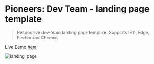# Pioneers: Dev Team - landing page template

> Responsive dev-team landing page template.
Supports IE11, Edge, Firefox and Chrome.

Live Demo [here](https://nadavshaar.github.io/landing-page-template/)

![landing_page](https://user-images.githubusercontent.com/8030614/95029742-15d31600-06b3-11eb-8981-f31e88fa8afe.gif)
